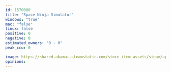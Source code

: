 ```yaml
---
id: 1570000
title: "Space Ninja Simulator"
windows: "true"
mac: "false"
linux: false
positive: 0
negative: 0
estimated_owners: "0 - 0"
peak_ccu: 0

image: https://shared.akamai.steamstatic.com/store_item_assets/steam/apps/1570000/header.jpg?t=1616695274
opinions:
---
```

